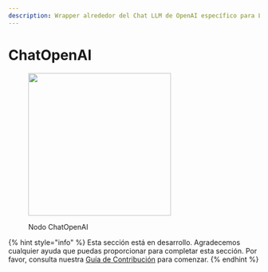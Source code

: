 ```yaml
---
description: Wrapper alrededor del Chat LLM de OpenAI específico para LlamaIndex.
---
```


# ChatOpenAI

<figure><img src="../../../.gitbook/assets/image (3) (1) (1) (1) (1) (1).png" alt="" width="286"><figcaption><p>Nodo ChatOpenAI</p></figcaption></figure>

{% hint style="info" %}
Esta sección está en desarrollo. Agradecemos cualquier ayuda que puedas proporcionar para completar esta sección. Por favor, consulta nuestra [Guía de Contribución](../../../contributing/) para comenzar.
{% endhint %}
